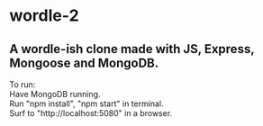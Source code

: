 # wordle-2

## A wordle-ish clone made with JS, Express, Mongoose and MongoDB.

To run:\
Have MongoDB running.\
Run "npm install", "npm start" in terminal.\
Surf to "http://localhost:5080" in a browser.

